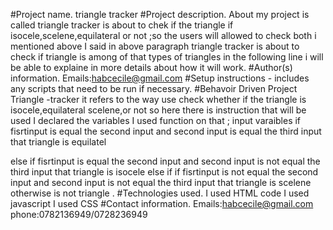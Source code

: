 #Project name.
triangle tracker
#Project description.
About  my project  is called triangle tracker  is  about to chek if the triangle if isocele,scelene,equilateral or not ;so the users  will allowed to check both i mentioned above
I  said   in above paragraph triangle tracker  is about  to check if  triangle  is among of that types of triangles  in the following line i will  be able to explaine in more details about how  it will work.
#Author(s) information.
Emails:habcecile@gmail.com
#Setup instructions - includes any scripts that need to be run if necessary.
#Behavoir Driven Project
Triangle -tracker    it refers to the way  use  check whether if the triangle is isocele,equilateral scelene,or not so here there is instruction that will be used
I declared the variables
 I used function  on that ; input varaibles 
  if  fisrtinput is equal the second input  and second input is equal the third input that triangle is equilatel

else if  fisrtinput is equal the second input  and second input is not  equal the third input that triangle is isocele
else if 
if  fisrtinput is not equal the second input  and second input is  not equal the third input that triangle is scelene
otherwise  is not triangle .
#Technologies used.
I used HTML code
I used javascript
I used CSS
#Contact information.
Emails:habcecile@gmail.com
phone:0782136949/0728236949